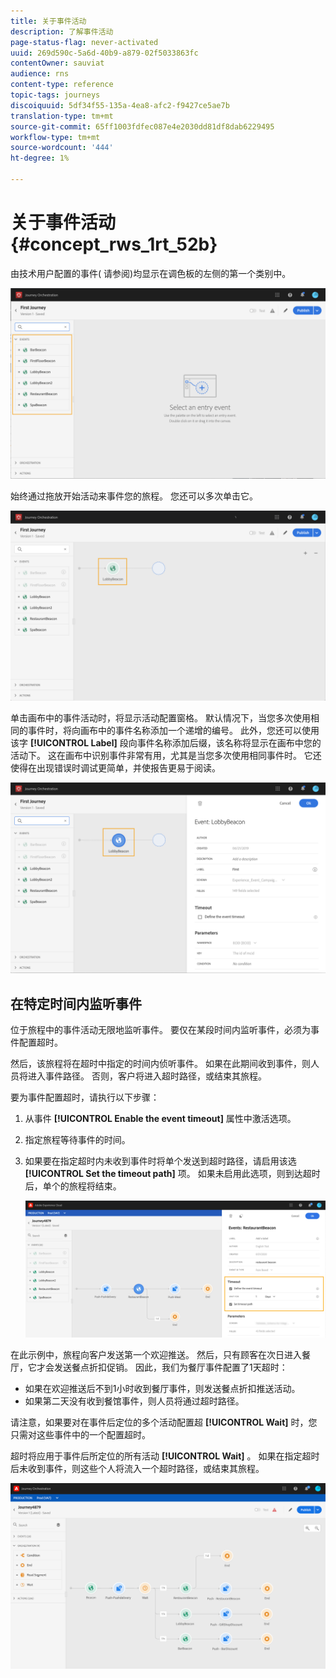 ```yaml
---
title: 关于事件活动
description: 了解事件活动
page-status-flag: never-activated
uuid: 269d590c-5a6d-40b9-a879-02f5033863fc
contentOwner: sauviat
audience: rns
content-type: reference
topic-tags: journeys
discoiquuid: 5df34f55-135a-4ea8-afc2-f9427ce5ae7b
translation-type: tm+mt
source-git-commit: 65ff1003fdfec087e4e2030dd81df8dab6229495
workflow-type: tm+mt
source-wordcount: '444'
ht-degree: 1%

---
```



# 关于事件活动 {#concept_rws_1rt_52b}

由技术用户配置的事件( [](../event/about-events.md)请参阅)均显示在调色板的左侧的第一个类别中。

![](../assets/journey43.png)

始终通过拖放开始活动来事件您的旅程。 您还可以多次单击它。

![](../assets/journey44.png)

单击画布中的事件活动时，将显示活动配置窗格。 默认情况下，当您多次使用相同的事件时，将向画布中的事件名称添加一个递增的编号。 此外，您还可以使用该字 **[!UICONTROL Label]** 段向事件名称添加后缀，该名称将显示在画布中您的活动下。 这在画布中识别事件非常有用，尤其是当您多次使用相同事件时。 它还使得在出现错误时调试更简单，并使报告更易于阅读。

![](../assets/journey33.png)

## 在特定时间内监听事件

位于旅程中的事件活动无限地监听事件。 要仅在某段时间内监听事件，必须为事件配置超时。

然后，该旅程将在超时中指定的时间内侦听事件。 如果在此期间收到事件，则人员将进入事件路径。 否则，客户将进入超时路径，或结束其旅程。

要为事件配置超时，请执行以下步骤：

1. 从事件 **[!UICONTROL Enable the event timeout]** 属性中激活选项。

1. 指定旅程等待事件的时间。

1. 如果要在指定超时内未收到事件时将单个发送到超时路径，请启用该选 **[!UICONTROL Set the timeout path]** 项。 如果未启用此选项，则到达超时后，单个的旅程将结束。

   ![](../assets/event-timeout.png)

在此示例中，旅程向客户发送第一个欢迎推送。 然后，只有顾客在次日进入餐厅，它才会发送餐点折扣促销。 因此，我们为餐厅事件配置了1天超时：

* 如果在欢迎推送后不到1小时收到餐厅事件，则发送餐点折扣推送活动。
* 如果第二天没有收到餐馆事件，则人员将通过超时路径。

请注意，如果要对在事件后定位的多个活动配置超 **[!UICONTROL Wait]** 时，您只需对这些事件中的一个配置超时。

超时将应用于事件后所定位的所有活动 **[!UICONTROL Wait]** 。 如果在指定超时后未收到事件，则这些个人将流入一个超时路径，或结束其旅程。

![](../assets/event-timeout-group.png)
